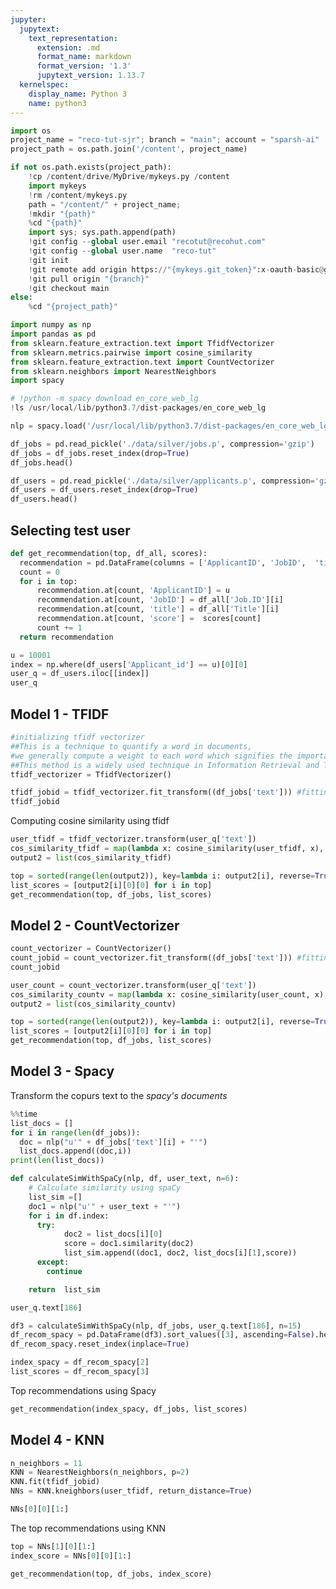 ```yaml
---
jupyter:
  jupytext:
    text_representation:
      extension: .md
      format_name: markdown
      format_version: '1.3'
      jupytext_version: 1.13.7
  kernelspec:
    display_name: Python 3
    name: python3
---
```


```python colab={"base_uri": "https://localhost:8080/"} id="F5rLoSxIocB-" executionInfo={"status": "ok", "timestamp": 1628192964424, "user_tz": -330, "elapsed": 2610, "user": {"displayName": "Sparsh Agarwal", "photoUrl": "", "userId": "13037694610922482904"}} outputId="ad8865e3-1e4b-451c-d284-d83ef5f4a511"
import os
project_name = "reco-tut-sjr"; branch = "main"; account = "sparsh-ai"
project_path = os.path.join('/content', project_name)

if not os.path.exists(project_path):
    !cp /content/drive/MyDrive/mykeys.py /content
    import mykeys
    !rm /content/mykeys.py
    path = "/content/" + project_name; 
    !mkdir "{path}"
    %cd "{path}"
    import sys; sys.path.append(path)
    !git config --global user.email "recotut@recohut.com"
    !git config --global user.name  "reco-tut"
    !git init
    !git remote add origin https://"{mykeys.git_token}":x-oauth-basic@github.com/"{account}"/"{project_name}".git
    !git pull origin "{branch}"
    !git checkout main
else:
    %cd "{project_path}"
```

```python id="yxDicnp22_YA" executionInfo={"status": "ok", "timestamp": 1628194738198, "user_tz": -330, "elapsed": 673, "user": {"displayName": "Sparsh Agarwal", "photoUrl": "", "userId": "13037694610922482904"}}
import numpy as np
import pandas as pd
from sklearn.feature_extraction.text import TfidfVectorizer
from sklearn.metrics.pairwise import cosine_similarity
from sklearn.feature_extraction.text import CountVectorizer
from sklearn.neighbors import NearestNeighbors
import spacy
```

```python colab={"base_uri": "https://localhost:8080/"} id="GkOUAxU07u07" executionInfo={"status": "ok", "timestamp": 1628194595843, "user_tz": -330, "elapsed": 682, "user": {"displayName": "Sparsh Agarwal", "photoUrl": "", "userId": "13037694610922482904"}} outputId="27c06b7a-af74-41d9-9ca8-0deb82c1adbf"
# !python -m spacy download en_core_web_lg
!ls /usr/local/lib/python3.7/dist-packages/en_core_web_lg
```

```python id="Uhc8yCDn753U" executionInfo={"status": "ok", "timestamp": 1628194621341, "user_tz": -330, "elapsed": 12712, "user": {"displayName": "Sparsh Agarwal", "photoUrl": "", "userId": "13037694610922482904"}}
nlp = spacy.load('/usr/local/lib/python3.7/dist-packages/en_core_web_lg/en_core_web_lg-2.2.5')
```

```python colab={"base_uri": "https://localhost:8080/", "height": 204} id="HarDoB_U3cvq" executionInfo={"status": "ok", "timestamp": 1628193890759, "user_tz": -330, "elapsed": 474, "user": {"displayName": "Sparsh Agarwal", "photoUrl": "", "userId": "13037694610922482904"}} outputId="cc66f714-2bbc-4a7b-b4ad-c2f4050a7078"
df_jobs = pd.read_pickle('./data/silver/jobs.p', compression='gzip')
df_jobs = df_jobs.reset_index(drop=True)
df_jobs.head()
```

```python colab={"base_uri": "https://localhost:8080/", "height": 204} id="ug32fZ5M33xx" executionInfo={"status": "ok", "timestamp": 1628193909428, "user_tz": -330, "elapsed": 624, "user": {"displayName": "Sparsh Agarwal", "photoUrl": "", "userId": "13037694610922482904"}} outputId="43ff38aa-52d8-41b8-89fd-7ce415f430f7"
df_users = pd.read_pickle('./data/silver/applicants.p', compression='gzip')
df_users = df_users.reset_index(drop=True)
df_users.head()
```

<!-- #region id="Y0t7AY1c4hhZ" -->
## Selecting test user
<!-- #endregion -->

```python id="7eH1ykkV2LMH" executionInfo={"status": "ok", "timestamp": 1628193915856, "user_tz": -330, "elapsed": 8, "user": {"displayName": "Sparsh Agarwal", "photoUrl": "", "userId": "13037694610922482904"}}
def get_recommendation(top, df_all, scores):
  recommendation = pd.DataFrame(columns = ['ApplicantID', 'JobID',  'title', 'score'])
  count = 0
  for i in top:
      recommendation.at[count, 'ApplicantID'] = u
      recommendation.at[count, 'JobID'] = df_all['Job.ID'][i]
      recommendation.at[count, 'title'] = df_all['Title'][i]
      recommendation.at[count, 'score'] =  scores[count]
      count += 1
  return recommendation
```

```python colab={"base_uri": "https://localhost:8080/", "height": 80} id="97VSGKYNi-PO" executionInfo={"status": "ok", "timestamp": 1628193916575, "user_tz": -330, "elapsed": 10, "user": {"displayName": "Sparsh Agarwal", "photoUrl": "", "userId": "13037694610922482904"}} outputId="735bf60c-5884-4c38-c0e3-d54cf2ed3768"
u = 10001
index = np.where(df_users['Applicant_id'] == u)[0][0]
user_q = df_users.iloc[[index]]
user_q
```

<!-- #region id="RLBeZTFGi9zK" -->
## Model 1 - TFIDF
<!-- #endregion -->

```python colab={"base_uri": "https://localhost:8080/"} id="QwziWFUki9zP" executionInfo={"status": "ok", "timestamp": 1628193913535, "user_tz": -330, "elapsed": 443, "user": {"displayName": "Sparsh Agarwal", "photoUrl": "", "userId": "13037694610922482904"}} outputId="79b15f7b-12e6-423d-bf91-5602fa846fb5"
#initializing tfidf vectorizer
##This is a technique to quantify a word in documents, 
#we generally compute a weight to each word which signifies the importance of the word in the document and corpus. 
##This method is a widely used technique in Information Retrieval and Text Mining.
tfidf_vectorizer = TfidfVectorizer()

tfidf_jobid = tfidf_vectorizer.fit_transform((df_jobs['text'])) #fitting and transforming the vector
tfidf_jobid
```

<!-- #region id="gTuiU3-rldbv" -->
Computing cosine similarity using tfidf
<!-- #endregion -->

```python id="nFKWoQlTi-RZ" colab={"base_uri": "https://localhost:8080/", "height": 359} executionInfo={"status": "ok", "timestamp": 1628193936006, "user_tz": -330, "elapsed": 5909, "user": {"displayName": "Sparsh Agarwal", "photoUrl": "", "userId": "13037694610922482904"}} outputId="ca4d7dd3-9aee-45e0-8c9d-a62cf3d514af"
user_tfidf = tfidf_vectorizer.transform(user_q['text'])
cos_similarity_tfidf = map(lambda x: cosine_similarity(user_tfidf, x), tfidf_jobid)
output2 = list(cos_similarity_tfidf)

top = sorted(range(len(output2)), key=lambda i: output2[i], reverse=True)[:10]
list_scores = [output2[i][0][0] for i in top]
get_recommendation(top, df_jobs, list_scores)
```

<!-- #region id="-0Fqp_y2i-Rg" -->
## Model 2 - CountVectorizer
<!-- #endregion -->

```python colab={"base_uri": "https://localhost:8080/"} id="skW2QC8ni-Rm" executionInfo={"status": "ok", "timestamp": 1628194024517, "user_tz": -330, "elapsed": 785, "user": {"displayName": "Sparsh Agarwal", "photoUrl": "", "userId": "13037694610922482904"}} outputId="96bc1f60-10ed-461a-cf19-7acc62403520"
count_vectorizer = CountVectorizer()
count_jobid = count_vectorizer.fit_transform((df_jobs['text'])) #fitting and transforming the vector
count_jobid
```

```python colab={"base_uri": "https://localhost:8080/", "height": 359} id="9BiidHnc7O8A" executionInfo={"status": "ok", "timestamp": 1628194122999, "user_tz": -330, "elapsed": 7548, "user": {"displayName": "Sparsh Agarwal", "photoUrl": "", "userId": "13037694610922482904"}} outputId="e6cdcfcf-5f88-4c33-8fad-b4020946338b"
user_count = count_vectorizer.transform(user_q['text'])
cos_similarity_countv = map(lambda x: cosine_similarity(user_count, x),count_jobid)
output2 = list(cos_similarity_countv)

top = sorted(range(len(output2)), key=lambda i: output2[i], reverse=True)[:10]
list_scores = [output2[i][0][0] for i in top]
get_recommendation(top, df_jobs, list_scores)
```

<!-- #region id="H5j-pPnF8W9p" -->
## Model 3 - Spacy
<!-- #endregion -->

<!-- #region id="6DR9KWzZ2bkM" -->
Transform the copurs text to the *spacy's documents* 
<!-- #endregion -->

```python colab={"base_uri": "https://localhost:8080/", "height": 51} id="68Jj02EY6McH" outputId="0c13a658-b2f6-41d9-9e89-f8cf238ab91f"
%%time
list_docs = []
for i in range(len(df_jobs)):
  doc = nlp("u'" + df_jobs['text'][i] + "'")
  list_docs.append((doc,i))
print(len(list_docs))
```

```python id="YcgHBSzH3-UP"
def calculateSimWithSpaCy(nlp, df, user_text, n=6):
    # Calculate similarity using spaCy
    list_sim =[]
    doc1 = nlp("u'" + user_text + "'")
    for i in df.index:
      try:
            doc2 = list_docs[i][0]
            score = doc1.similarity(doc2)
            list_sim.append((doc1, doc2, list_docs[i][1],score))
      except:
        continue

    return  list_sim   
```

```python colab={"base_uri": "https://localhost:8080/", "height": 34} id="EGmD1vaI5T_h" outputId="fb803467-ce16-4593-b9ae-ae9cbddc14ca"
user_q.text[186]
```

```python colab={"base_uri": "https://localhost:8080/", "height": 51} id="8izD0IrrGX_g" outputId="de3769ac-7e52-4979-878e-756b46a90730"
df3 = calculateSimWithSpaCy(nlp, df_jobs, user_q.text[186], n=15)
df_recom_spacy = pd.DataFrame(df3).sort_values([3], ascending=False).head(10)
df_recom_spacy.reset_index(inplace=True)

index_spacy = df_recom_spacy[2]
list_scores = df_recom_spacy[3]
```

<!-- #region id="3tGb5yvF3iFd" -->
Top recommendations using Spacy
<!-- #endregion -->

```python colab={"base_uri": "https://localhost:8080/", "height": 359} id="vXewK2XASV9J" outputId="1fdd1540-843b-4afb-c2b8-5f5cd0acee66"
get_recommendation(index_spacy, df_jobs, list_scores)
```

<!-- #region id="7b2uGpnn8XdU" -->
## Model 4 - KNN
<!-- #endregion -->

```python id="TRXObP8P8sgC" executionInfo={"status": "ok", "timestamp": 1628194743864, "user_tz": -330, "elapsed": 619, "user": {"displayName": "Sparsh Agarwal", "photoUrl": "", "userId": "13037694610922482904"}}
n_neighbors = 11
KNN = NearestNeighbors(n_neighbors, p=2)
KNN.fit(tfidf_jobid)
NNs = KNN.kneighbors(user_tfidf, return_distance=True) 
```

```python colab={"base_uri": "https://localhost:8080/"} id="HIMqpa4KG1Yc" executionInfo={"status": "ok", "timestamp": 1628194745338, "user_tz": -330, "elapsed": 5, "user": {"displayName": "Sparsh Agarwal", "photoUrl": "", "userId": "13037694610922482904"}} outputId="c1c023bd-5392-4f76-eb57-3aa26eda532e"
NNs[0][0][1:]
```

<!-- #region id="sEEa3CNX3J1D" -->
The top recommendations using KNN
<!-- #endregion -->

```python colab={"base_uri": "https://localhost:8080/", "height": 359} id="OUmdrNOlHD-2" executionInfo={"status": "ok", "timestamp": 1628194753284, "user_tz": -330, "elapsed": 699, "user": {"displayName": "Sparsh Agarwal", "photoUrl": "", "userId": "13037694610922482904"}} outputId="9b97792d-3c02-4766-b367-4367e50442a7"
top = NNs[1][0][1:]
index_score = NNs[0][0][1:]

get_recommendation(top, df_jobs, index_score)
```
